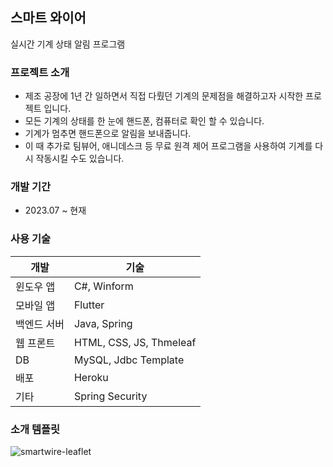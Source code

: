 스마트 와이어
------
실시간 기계 상태 알림 프로그램

### 프로젝트 소개
- 제조 공장에 1년 간 일하면서 직접 다뤘던 기계의 문제점을 해결하고자 시작한 프로젝트 입니다.
- 모든 기계의 상태를 한 눈에 핸드폰, 컴퓨터로 확인 할 수 있습니다. 
- 기계가 멈추면 핸드폰으로 알림을 보내줍니다.
- 이 때 추가로 팀뷰어, 애니데스크 등 무료 원격 제어 프로그램을 사용하여 기계를 다시 작동시킬 수도 있습니다. 


### 개발 기간
- 2023.07 ~ 현재

### 사용 기술
| 개발     | 기술                      |
|--------|-------------------------|
| 윈도우 앱  | C#, Winform             |
| 모바일 앱  | Flutter                 |
| 백엔드 서버 | Java, Spring            |
| 웹 프론트  | HTML, CSS, JS, Thmeleaf |
| DB     | MySQL, Jdbc Template    |
| 배포     | Heroku                  |
| 기타     | Spring Security         |


### 소개 템플릿
![smartwire-leaflet](https://github.com/JP-company/smartwire-backend/assets/77595494/6bfa7524-86e5-47c2-bac2-d06597b77872)

